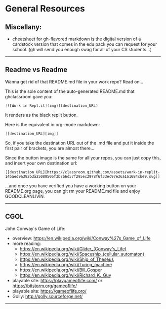 # General Resources 

## Miscellany: 

* cheatsheet for gh-flavored markdown is the digital version of a cardstock version that comes in the edu pack you can request for your school. (gh will send you enough swag for all of your CS students...)

* * *

## Readme vs Readme

Wanna get rid of that README.md file in your work repo? Read on...

This is the sole content of the auto-generated README.md that ghclassroom gave you:

```
[![Work in Repl.it](img)](destination_URL)
```
It renders as the black replit button.

Here is the equivalent in org-mode markdown:

```
[[destination_URL][img]]
```

So, if you take the destination URL out of the .md file and put it inside the first pair of brackets, you are almost there...

Since the button image is the same for all your repos, you can just copy this, and insert your own destination url:

```
[[destination_URL][https://classroom.github.com/assets/work-in-replit-14baed9a392b3a25080506f3b7b6d57f295ec2978f6f33ec97e36a161684cbe9.svg]]
```

...and once you have verified you have a working button on your README.org page, you can git rm your README.md file and enjoy GOODCLEANLIVIN.

* * *

## CGOL

John Conway's Game of Life:
  - overview: https://en.wikipedia.org/wiki/Conway%27s_Game_of_Life
  - more reading:
    - https://en.wikipedia.org/wiki/Glider_(Conway's_Life)
    - https://en.wikipedia.org/wiki/Spaceship_(cellular_automaton)
    - https://en.wikipedia.org/wiki/Ship_of_Theseus
    - https://en.wikipedia.org/wiki/Turing_machine
    - https://en.wikipedia.org/wiki/Bill_Gosper
    - https://en.wikipedia.org/wiki/Richard_K._Guy
  - playable site: https://playgameoflife.com/ or https://bitstorm.org/gameoflife/
  - playable site: https://gameoflife.pro/
  - Golly: http://golly.sourceforge.net/

* * *

